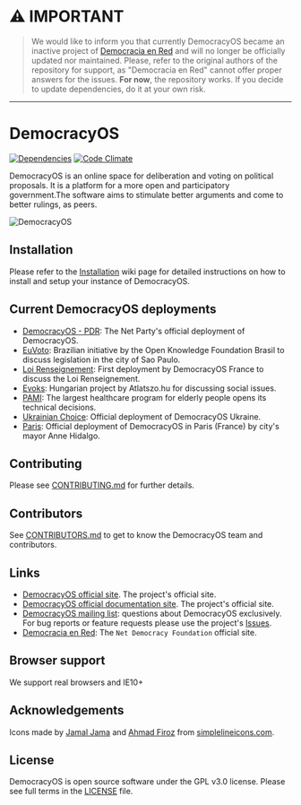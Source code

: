 # ⚠️ IMPORTANT 

> We would like to inform you that currently DemocracyOS became an inactive project of [Democracia en Red](https://democraciaenred.org) and will no longer be officially updated nor maintained. Please, refer to the original authors of the repository for support, as "Democracia en Red" cannot offer proper answers for the issues. **For now**, the repository works. If you decide to update dependencies, do it at your own risk.

---

# DemocracyOS
[![Dependencies](https://david-dm.org/DemocracyOS/democracyos.svg)](https://david-dm.org/DemocracyOS/democracyos.svg)
[![Code Climate](https://codeclimate.com/github/DemocracyOS/democracyos/badges/gpa.svg)](https://codeclimate.com/github/DemocracyOS/democracyos)

DemocracyOS is an online space for deliberation and voting on political proposals. It is a platform for a more open and participatory government.The software aims to stimulate better arguments and come to better rulings, as peers.

![DemocracyOS](https://cldup.com/5UCVpUnOhO.png)

## Installation
Please refer to the [Installation](http://docs.democracyos.org/install.html) wiki page for detailed instructions on how to install and setup your instance of DemocracyOS.

## Current DemocracyOS deployments

* [DemocracyOS - PDR](http://dos.partidodelared.org): The Net Party's official deployment of DemocracyOS.
* [EuVoto](http://euvoto.org/): Brazilian initiative by the Open Knowledge Foundation Brasil to discuss legislation in the city of Sao Paulo.
* [Loi Renseignement](http://pjlr.democracyos.eu/): First deployment by DemocracyOS France to discuss the Loi Renseignement.
* [Evoks](http://evoks.hu/): Hungarian project by Atlatszo.hu for discussing social issues.
* [PAMI](http://debatics.pami.org.ar/): The largest healthcare program for elderly people opens its technical decisions.
* [Ukrainian Choice](http://ukrainianchoice.herokuapp.com/law/557ba8ca29e8180300c88c48): Official deployment of DemocracyOS Ukraine.
* [Paris](https://crm.paris.fr/2016/): Official deployment of DemocracyOS in Paris (France) by city's mayor Anne Hidalgo.

## Contributing

Please see [CONTRIBUTING.md](https://github.com/DemocracyOS/app/blob/master/CONTRIBUTING.md) for further details.

## Contributors

See [CONTRIBUTORS.md](https://github.com/DemocracyOS/app/blob/master/CONTRIBUTORS.md) to get to know the DemocracyOS team and contributors.

## Links

* [DemocracyOS official site](http://democracyos.org). The project's official site.
* [DemocracyOS official documentation site](http://docs.democracyos.org). The project's official site.
* [DemocracyOS mailing list](https://groups.google.com/forum/#!forum/democracyos-app): questions about DemocracyOS exclusively. For bug reports or feature requests please use the project's [Issues](https://github.com/DemocracyOS/app/issues).
* [Democracia en Red](http://democraciaenred.org): The `Net Democracy Foundation` official site.

## Browser support

We support real browsers and IE10+

## Acknowledgements
Icons made by [Jamal Jama](https://twitter.com/byjml) and [Ahmad Firoz](https://twitter.com/firoz_usf) from [simplelineicons.com](http://simplelineicons.com/).

## License

DemocracyOS is open source software under the GPL v3.0 license. Please see full terms in the [LICENSE](LICENSE) file.
